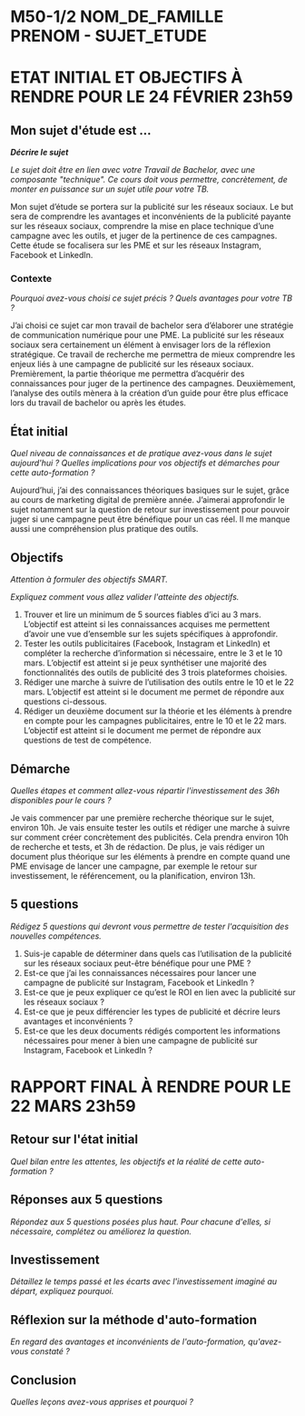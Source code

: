 # M50-1/2 NOM_DE_FAMILLE PRENOM - SUJET_ETUDE

# ETAT INITIAL ET OBJECTIFS À RENDRE POUR LE 24 FÉVRIER 23h59

## Mon sujet d'étude est ...

**_Décrire le sujet_**

_Le sujet doit être en lien avec votre Travail de Bachelor, avec une composante "technique". Ce cours doit vous permettre, concrètement, de monter en puissance sur un sujet utile pour votre TB._ 

Mon sujet d’étude se portera sur la publicité sur les réseaux sociaux. Le but sera de comprendre les avantages et inconvénients de la publicité payante sur les réseaux sociaux, comprendre la mise en place technique d’une campagne avec les outils, et juger de la pertinence de ces campagnes. Cette étude se focalisera sur les PME et sur les réseaux Instagram, Facebook et LinkedIn. 

### Contexte

_Pourquoi avez-vous choisi ce sujet précis ? Quels avantages pour votre TB ?_

J’ai choisi ce sujet car mon travail de bachelor sera d’élaborer une stratégie de communication numérique pour une PME. La publicité sur les réseaux sociaux sera certainement un élément à envisager lors de la réflexion stratégique. Ce travail de recherche me permettra de mieux comprendre les enjeux liés à une campagne de publicité sur les réseaux sociaux. Premièrement, la partie théorique me permettra d’acquérir des connaissances pour juger de la pertinence des campagnes. Deuxièmement, l’analyse des outils mènera à la création d’un guide pour être plus efficace lors du travail de bachelor ou après les études. 

## État initial

_Quel niveau de connaissances et de pratique avez-vous dans le sujet aujourd'hui ? Quelles implications pour vos objectifs et démarches pour cette auto-formation ?_

Aujourd’hui, j’ai des connaissances théoriques basiques sur le sujet, grâce au cours de marketing digital de première année. J’aimerai approfondir le sujet notamment sur la question de retour sur investissement pour pouvoir juger si une campagne peut être bénéfique pour un cas réel. Il me manque aussi une compréhension plus pratique des outils. 

## Objectifs

_Attention à formuler des objectifs SMART._

_Expliquez comment vous allez valider l'atteinte des objectifs._
1.	Trouver et lire un minimum de 5 sources fiables d’ici au 3 mars. L’objectif est atteint si les connaissances acquises me permettent d’avoir une vue d’ensemble sur les sujets spécifiques à approfondir. 
2.	Tester les outils publicitaires (Facebook, Instagram et LinkedIn) et compléter la recherche d’information si nécessaire, entre le 3 et le 10 mars. L’objectif est atteint si je peux synthétiser une majorité des fonctionnalités des outils de publicité des 3 trois plateformes choisies.  
3.	Rédiger une marche à suivre de l’utilisation des outils entre le 10 et le 22 mars. L’objectif est atteint si le document me permet de répondre aux questions ci-dessous.
4.	Rédiger un deuxième document sur la théorie et les éléments à prendre en compte pour les campagnes publicitaires, entre le 10 et le 22 mars. L’objectif est atteint si le document me permet de répondre aux questions de test de compétence.


## Démarche

_Quelles étapes et comment allez-vous répartir l'investissement des 36h disponibles pour le cours ?_

Je vais commencer par une première recherche théorique sur le sujet, environ 10h. Je vais ensuite tester les outils et rédiger une marche à suivre sur comment créer concrètement des publicités. Cela prendra environ 10h de recherche et tests, et 3h de rédaction. De plus, je vais rédiger un document plus théorique sur les éléments à prendre en compte quand une PME envisage de lancer une campagne, par exemple le retour sur investissement, le référencement, ou la planification, environ 13h. 

## 5 questions

_Rédigez 5 questions qui devront vous permettre de tester l'acquisition des nouvelles compétences._
1.	Suis-je capable de déterminer dans quels cas l’utilisation de la publicité sur les réseaux sociaux peut-être bénéfique pour une PME ? 
2.	Est-ce que j’ai les connaissances nécessaires pour lancer une campagne de publicité sur Instagram, Facebook et LinkedIn ?
3.	Est-ce que je peux expliquer ce qu’est le ROI en lien avec la publicité sur les réseaux sociaux ?
4.	Est-ce que je peux différencier les types de publicité et décrire leurs avantages et inconvénients ? 
5.	Est-ce que les deux documents rédigés comportent les informations nécessaires pour mener à bien une campagne de publicité sur Instagram, Facebook et LinkedIn ?  

# RAPPORT FINAL À RENDRE POUR LE 22 MARS 23h59

## Retour sur l'état initial

_Quel bilan entre les attentes, les objectifs et la réalité de cette auto-formation ?_

## Réponses aux 5 questions

_Répondez aux 5 questions posées plus haut. Pour chacune d'elles, si nécessaire, complétez ou améliorez la question._


## Investissement

_Détaillez le temps passé et les écarts avec l'investissement imaginé au départ, expliquez pourquoi._

## Réflexion sur la méthode d'auto-formation

_En regard des avantages et inconvénients de l'auto-formation, qu'avez-vous constaté ?_

## Conclusion

_Quelles leçons avez-vous apprises et pourquoi ?_
